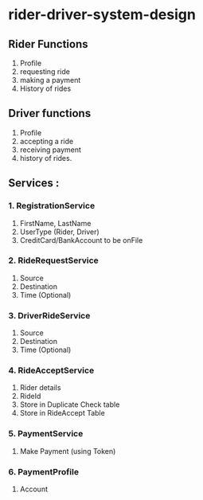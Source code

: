 # rider-driver-system-design

## Rider Functions
1. Profile
2. requesting ride
3. making a payment
4. History of rides

## Driver functions
1. Profile
2. accepting a ride
3. receiving payment 
4. history of rides.



## Services :

### 1. RegistrationService
1. FirstName, LastName
2. UserType (Rider, Driver)
3. CreditCard/BankAccount to be onFile
### 2. RideRequestService
1. Source 
2. Destination
3. Time (Optional)
### 3. DriverRideService
1. Source
2. Destination
3. Time (Optional)
### 4. RideAcceptService
1. Rider details 
2. RideId
3. Store in Duplicate Check table
4. Store in RideAccept Table
### 5. PaymentService
1. Make Payment (using Token)
### 6. PaymentProfile 
1. Account 
